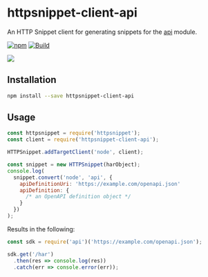 # httpsnippet-client-api

An HTTP Snippet client for generating snippets for the [api](https://npm.im/api) module.

[![npm](https://img.shields.io/npm/v/httpsnippet-client-api)](https://npm.im/api) [![Build](https://github.com/readmeio/api/workflows/CI/badge.svg)](https://github.com/readmeio/api)

[![](https://d3vv6lp55qjaqc.cloudfront.net/items/1M3C3j0I0s0j3T362344/Untitled-2.png)](https://readme.io)


## Installation

```sh
npm install --save httpsnippet-client-api
```

## Usage

```js
const httpsnippet = require('httpsnippet');
const client = require('httpsnippet-client-api');

HTTPSnippet.addTargetClient('node', client);

const snippet = new HTTPSnippet(harObject);
console.log(
  snippet.convert('node', 'api', {
    apiDefinitionUri: 'https://example.com/openapi.json'
    apiDefinition: {
      /* an OpenAPI definition object */
    }
  })
);
```

Results in the following:

```js
const sdk = require('api')('https://example.com/openapi.json');

sdk.get('/har')
  .then(res => console.log(res))
  .catch(err => console.error(err));
```
